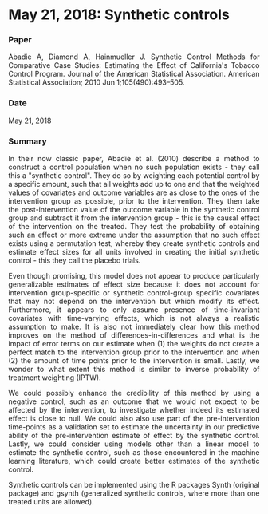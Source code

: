# May 21, 2018: Synthetic controls


<div align="justify">

### Paper

Abadie A, Diamond A, Hainmueller J. Synthetic Control Methods for Comparative Case Studies: Estimating the Effect of California's Tobacco Control Program. Journal of the American Statistical Association. American Statistical Association; 2010 Jun 1;105(490):493–505. 

### Date

May 21, 2018

### Summary

In their now classic paper, Abadie et al. (2010) describe a method to construct a control population when no such population exists - they call this a "synthetic control". They do so by weighting each potential control by a specific amount, such that all weights add up to one and that the weighted values of covariates and outcome variables are as close to the ones of the intervention group as possible, prior to the intervention. They then take the post-intervention value of the outcome variable in the synthetic control group and subtract it from the intervention group - this is the causal effect of the intervention on the treated. They test the probability of obtaining such an effect or more extreme under the assumption that no such effect exists using a permutation test, whereby they create synthetic controls and estimate effect sizes for all units involved in creating the initial synthetic control - this they call the placebo trials.

Even though promising, this model does not appear to produce particularly generalizable estimates of effect size because it does not account for intervention group-specific or synthetic control-group specific covariates that may not depend on the intervention but which modify its effect. Furthermore, it appears to only assume presence of time-invariant covariates with time-varying effects, which is not always a realistic assumption to make. It is also not immediately clear how this method improves on the method of differences-in-differences and what is the impact of error terms on our estimate when (1) the weights do not create a perfect match to the intervention group prior to the intervention and when (2) the amount of time points prior to the intervention is small. Lastly, we wonder to what extent this method is similar to inverse probability of treatment weighting (IPTW).

We could possibly enhance the credibility of this method by using a negative control, such as an outcome that we would not expect to be affected by the intervention, to investigate whether indeed its estimated effect is close to null. We could also also use part of the pre-intervention time-points as a validation set to estimate the uncertainty in our predictive ability of the pre-intervention estimate of effect by the synthetic control. Lastly, we could consider using models other than a linear model to estimate the synthetic control, such as those encountered in the machine learning literature, which could create better estimates of the synthetic control.

Synthetic controls can be implemented using the R packages Synth (original package) and gsynth (generalized synthetic controls, where more than one treated units are allowed).

</div>
